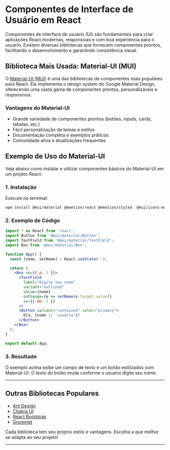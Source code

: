 # Componentes de Interface de Usuário em React

Componentes de interface de usuário (UI) são fundamentais para criar aplicações React modernas, responsivas e com boa experiência para o usuário. Existem diversas bibliotecas que fornecem componentes prontos, facilitando o desenvolvimento e garantindo consistência visual.

## Biblioteca Mais Usada: Material-UI (MUI)

O [Material-UI (MUI)](https://mui.com/) é uma das bibliotecas de componentes mais populares para React. Ela implementa o design system do Google Material Design, oferecendo uma vasta gama de componentes prontos, personalizáveis e responsivos.

### Vantagens do Material-UI

- Grande variedade de componentes prontos (botões, inputs, cards, tabelas, etc.)
- Fácil personalização de temas e estilos
- Documentação completa e exemplos práticos
- Comunidade ativa e atualizações frequentes

## Exemplo de Uso do Material-UI

Veja abaixo como instalar e utilizar componentes básicos do Material-UI em um projeto React:

### 1. Instalação

Execute no terminal:

```bash
npm install @mui/material @emotion/react @emotion/styled  @mui/icons-material
```

### 2. Exemplo de Código

```jsx
import * as React from 'react';
import Button from '@mui/material/Button';
import TextField from '@mui/material/TextField';
import Box from '@mui/material/Box';

function App() {
  const [nome, setNome] = React.useState('');

  return (
    <Box sx={{ p: 2 }}>
      <TextField
        label="Digite seu nome"
        variant="outlined"
        value={nome}
        onChange={e => setNome(e.target.value)}
        sx={{ mb: 2 }}
      />
      <Button variant="contained" color="primary">
        Olá, {nome || 'usuário'}!
      </Button>
    </Box>
  );
}

export default App;
```

### 3. Resultado

O exemplo acima exibe um campo de texto e um botão estilizados com Material-UI. O texto do botão muda conforme o usuário digita seu nome.

---

## Outras Bibliotecas Populares

- [Ant Design](https://ant.design/)
- [Chakra UI](https://chakra-ui.com/)
- [React Bootstrap](https://react-bootstrap.github.io/)
- [Grommet](https://v2.grommet.io/)

Cada biblioteca tem seu próprio estilo e vantagens. Escolha a que melhor se adapta ao seu projeto!

---
